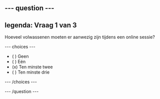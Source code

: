 --- question ---
---
legenda: Vraag 1 van 3
---

Hoeveel volwassenen moeten er aanwezig zijn tijdens een online sessie?

--- choices ---

- ( ) Geen
- ( ) Eén
- (x) Ten minste twee
- ( ) Ten minste drie

--- /choices ---

--- /question ---
